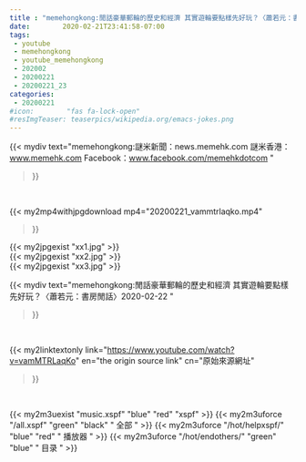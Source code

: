 ```yaml
---
title : "memehongkong:閒話豪華郵輪的歷史和經濟 其實遊輪要點樣先好玩？〈蕭若元：書房閒話〉2020-02-22 "
date:        2020-02-21T23:41:58-07:00
tags:
 - youtube
 - memehongkong
 - youtube_memehongkong
 - 202002
 - 20200221
 - 20200221_23
categories:
 - 20200221
#icon:        "fas fa-lock-open"
#resImgTeaser: teaserpics/wikipedia.org/emacs-jokes.png
---
```


{{< mydiv text="memehongkong:謎米新聞：news.memehk.com 謎米香港： www.memehk.com Facebook：www.facebook.com/memehkdotcom "
>}}
<br>


{{< my2mp4withjpgdownload mp4="20200221_vammtrlaqko.mp4"
>}}

{{< my2jpgexist "xx1.jpg" >}}<br>
{{< my2jpgexist "xx2.jpg" >}}<br>
{{< my2jpgexist "xx3.jpg" >}}<br>



{{< mydiv text="memehongkong:閒話豪華郵輪的歷史和經濟 其實遊輪要點樣先好玩？〈蕭若元：書房閒話〉2020-02-22 "
>}}
<br>

{{< my2linktextonly link="https://www.youtube.com/watch?v=vamMTRLaqKo"
en="the origin source link" cn="原始來源網址"
>}}


<br>

{{< my2m3uexist "music.xspf"        "blue"   "red"    "xspf" >}} {{< my2m3uforce "/all.xspf"         "green"  "black"  " 全部 " >}} {{< my2m3uforce "/hot/helpxspf/"    "blue"   "red"    " 播放器 " >}} {{< my2m3uforce "/hot/endothers/"   "green"  "blue"   " 目录 " >}} 
